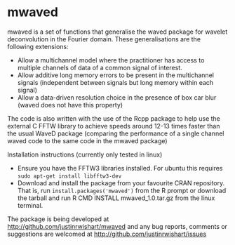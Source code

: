 mwaved
===========

mwaved is a set of functions that generalise the waved package for wavelet deconvolution in the Fourier domain. These generalisations are the following extensions:

* Allow a multichannel model where the practitioner has access to multiple channels of data of a common signal of interest.
* Allow additive long memory errors to be present in the multichannel signals (independent between signals but long memory within each signal)
* Allow a data-driven resolution choice in the presence of box car blur (waved does not have this property)

The code is also written with the use of the Rcpp package to help use the external C FFTW library to achieve speeds around 12-13 times faster than the usual WaveD package (comparing the performance of a single channel waved code to the same code in the mwaved package)

Installation instructions (currently only tested in linux)

* Ensure you have the FFTW3 libraries installed. For ubuntu this requires `sudo apt-get install libfftw3-dev`
* Download and install the package from your favourite CRAN repository. That is, run `install.packages('mwaved')` from the R prompt or download the tarball and run R CMD INSTALL mwaved_1.0.tar.gz from the linux terminal.

The package is being developed at http://github.com/justinrwishart/mwaved and any bug reports, comments or suggestions are welcomed at http://github.com/justinrwishart/issues
